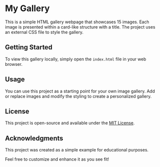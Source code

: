 # My Gallery

This is a simple HTML gallery webpage that showcases 15 images. Each image is presented within a card-like structure with a title. The project uses an external CSS file to style the gallery.

## Getting Started

To view this gallery locally, simply open the `index.html` file in your web browser.

## Usage

You can use this project as a starting point for your own image gallery. Add or replace images and modify the styling to create a personalized gallery.

## License

This project is open-source and available under the [MIT License](LICENSE).

## Acknowledgments

This project was created as a simple example for educational purposes.

Feel free to customize and enhance it as you see fit!
